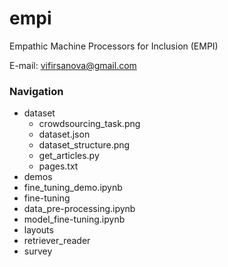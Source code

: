 # empi
Empathic Machine Processors for Inclusion (EMPI)

E-mail: [vifirsanova@gmail.com](mailto:vifirsanova@gmail.com)

### Navigation

* dataset
  * crowdsourcing_task.png
  * dataset.json
  * dataset_structure.png
  * get_articles.py
  * pages.txt
* demos
 * fine_tuning_demo.ipynb
* fine-tuning
 * data_pre-processing.ipynb
 * model_fine-tuning.ipynb
* layouts
* retriever_reader
* survey

